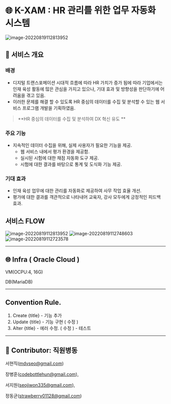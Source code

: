 # 🌐 K-XAM : HR 관리를 위한 업무 자동화 시스템

![image-20220819112813952](https://user-images.githubusercontent.com/89330527/185530781-d6f25fdc-13ff-4345-8442-5ed470a5ff59.png)



## 📜 서비스 개요

### 배경

- 디지털 트랜스포메이션 시대적 흐름에 따라 HR 가치가 증가 됨에 따라 기업에서는 인재 육성 활동에 많은 관심을 가지고 있으나, 기대 효과 및 방향성을 판단하기에 어려움을 겪고 있음.
- 이러한 문제를 해결 할 수 있도록 HR 중심의 데이터를 수집 및 분석할 수 있는 웹 서비스 프로그램 개발을 기획하였음.

> **HR 중심의 데이터를 수집 및 분석하여 DX 혁신 유도 **

### 주요 기능

- 지속적인 데이터 수집을 위해, 실제 사용자가 필요한 기능을 제공.
  - 웹 서비스 내에서 평가 환경을 제공함. 
  - 실시된 시험에 대한 채점 자동화 도구 제공.
  - 시험에 대한 결과를 바탕으로 통계 및 도식화 기능 제공.

### 기대 효과

- 인재 육성 업무에 대한 관리를 자동화로 제공하여 사무 작업 효율 개선.
- 평가에 대한 결과를 객관적으로 나타내어 교육자, 강사 모두에게 긍정적인 피드백 효과.



##  서비스 FLOW

![image-20220819112813952](https://user-images.githubusercontent.com/89330527/185531085-395f3b0a-90d7-4599-8ab1-46972303e44c.png)
![image-20220819112748603](https://user-images.githubusercontent.com/89330527/185530916-c38db537-2e1a-48e9-9b3d-3844e3b526eb.png)
![image-20220819112723578](https://user-images.githubusercontent.com/89330527/185530977-2a7d222a-32b4-4a5e-b732-6e4199aa13cc.png)

---
🌐 Infra ( Oracle Cloud )
---

 VM(OCPU:4, 16G)

 DB(MariaDB)

---
Convention Rule.
---
1. Create {title} - 기능 추가
2. Update {title} - 기능 구현 ( 수정 )
3. Alter {title} - 에러 수정. ( 수정 ) - 테스트


---
👥 Contributor: 직원병동
---

서현직([mdvseo@gmail.com](mailto:mdvseo@gmail.com))

장병훈([codebottlehun@gmail.com](mailto:codebottlehun@gmail.com)), 

서지원([seojiwon335@gmail.com](mailto:seojiwon335@gmail.com)), 

정동균(strawberry01128@gmail.com)





